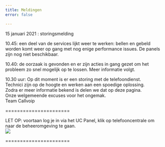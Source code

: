 ```yaml
---
title: Meldingen
error: false

---
```

15 januari 2021 : storingsmelding<br>

10\.45: een deel van de services lijkt weer te werken: bellen en gebeld worden komt weer op gang met nog enige performance issues. De panels zijn nog niet beschikbaar. 

10\.40: de oorzaak is gevonden en er zijn acties in gang gezet om het probleem zo snel mogelijk op te lossen. Meer informatie volgt. 

10\.30 uur: Op dit moment is er een storing met de telefoondienst.   
Technici zijn op de hoogte en werken aan een spoedige oplossing.  
Zodra er meer informatie bekend is delen we dat op deze pagina.   
Onze welgemeende excuses voor het ongemak.   
Team Callvoip

======================

LET OP: voortaan log je in via het UC Panel, klik op telefooncentrale om naar de beheeromgeving te gaan.  
<img src="https://res.cloudinary.com/callvoip/image/upload/v1605526837/panelswitch_dxfj6a.png">

======================
